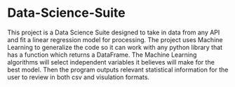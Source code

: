 # Data-Science-Suite
This project is a Data Science Suite designed to take in data from any API and fit a linear regression model for processing. The project uses Machine Learning to generalize the code so it can work with any python library that has a function which returns a DataFrame. The Machine Learning algorithms will select independent variables it believes will make for the best model. Then the program outputs relevant statistical information for the user to review in both csv and visulation formats.
